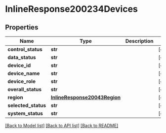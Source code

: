 # InlineResponse200234Devices

## Properties
Name | Type | Description | Notes
------------ | ------------- | ------------- | -------------
**control_status** | **str** |  | [optional] 
**data_status** | **str** |  | [optional] 
**device_id** | **str** |  | [optional] 
**device_name** | **str** |  | [optional] 
**device_role** | **str** |  | [optional] 
**overall_status** | **str** |  | [optional] 
**region** | [**InlineResponse20043Region**](InlineResponse20043Region.md) |  | [optional] 
**selected_status** | **str** |  | [optional] 
**system_status** | **str** |  | [optional] 

[[Back to Model list]](../README.md#documentation-for-models) [[Back to API list]](../README.md#documentation-for-api-endpoints) [[Back to README]](../README.md)

